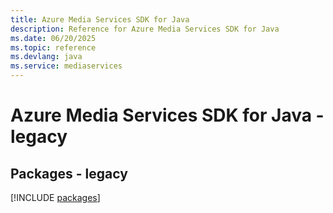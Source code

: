 ```yaml
---
title: Azure Media Services SDK for Java
description: Reference for Azure Media Services SDK for Java
ms.date: 06/20/2025
ms.topic: reference
ms.devlang: java
ms.service: mediaservices
---
```

# Azure Media Services SDK for Java - legacy
## Packages - legacy
[!INCLUDE [packages](media-services-index.md)]